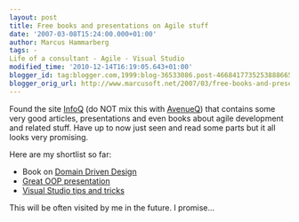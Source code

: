 ```yaml
---
layout: post
title: Free books and presentations on Agile stuff
date: '2007-03-08T15:24:00.000+01:00'
author: Marcus Hammarberg
tags: -
Life of a consultant - Agile - Visual Studio
modified_time: '2010-12-14T16:19:05.643+01:00'
blogger_id: tag:blogger.com,1999:blog-36533086.post-4668417735253888665
blogger_orig_url: http://www.marcusoft.net/2007/03/free-books-and-presentations-on-agile.html
---
```


Found the site [InfoQ](http://www.infoq.com/) (do NOT mix this with
[AvenueQ](http://www.avenueq.com/)) that contains some very good
articles, presentations and even books about agile development and
related stuff. Have up to now just seen and read some parts but it all
looks very promising.

Here are my shortlist so far:

-   Book on [Domain Driven
    Design](http://www.infoq.com/minibooks/domain-driven-design-quickly)
-   [Great OOP
    presentation](http://www.infoq.com/presentations/principles-agile-oo-design)
-   [Visual Studio tips and
    tricks](http://www.infoq.com/minibooks/vsnettt)

This will be often visited by me in the future. I promise...
